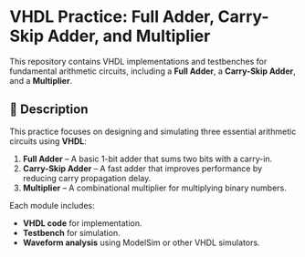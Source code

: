 # VHDL Practice: Full Adder, Carry-Skip Adder, and Multiplier

This repository contains VHDL implementations and testbenches for fundamental arithmetic circuits, including a **Full Adder**, a **Carry-Skip Adder**, and a **Multiplier**.

## 📝 Description

This practice focuses on designing and simulating three essential arithmetic circuits using **VHDL**:

1. **Full Adder** – A basic 1-bit adder that sums two bits with a carry-in.
2. **Carry-Skip Adder** – A fast adder that improves performance by reducing carry propagation delay.
3. **Multiplier** – A combinational multiplier for multiplying binary numbers.

Each module includes:
- **VHDL code** for implementation.
- **Testbench** for simulation.
- **Waveform analysis** using ModelSim or other VHDL simulators.

